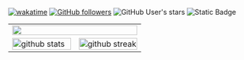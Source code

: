[![wakatime](https://wakatime.com/badge/user/018c478b-7bf8-48c4-a893-0055b2f83fc6.svg?style=for-the-badge&color=%23ffffff)](https://wakatime.com/@018c478b-7bf8-48c4-a893-0055b2f83fc6)
[![GitHub followers](https://img.shields.io/github/followers/pyromagne?style=for-the-badge&logo=github&color=%23d12a59)](https://github.com/Pyromagne)
![GitHub User's stars](https://img.shields.io/github/stars/pyromagne?logo=coveralls&style=for-the-badge&color=%23FFD500)
![Static Badge](https://img.shields.io/badge/Favorite_Language-C%2B%2B-blue?style=for-the-badge&logo=Cplusplus&color=%2300599C)


<table align="center" style="width: 100%;">
  <tr>
    <td style="width: 50%;" colspan="2">
      <a href="https://github.com/Pyromagne">
        <img width="100%" src="https://github-readme-stats.vercel.app/api/wakatime?username=pyromagne\&layout=compact">
      </a>
    </td>
  </tr>
  <tr>
  <td style="width: 50%;">
    <a href="https://github.com/Pyromagne">
        <img width="100%" src="https://github-readme-stats.vercel.app/api?username=pyromagne&amp;theme=tokyonight&amp;show_icons=true&amp;hide_border=true&amp;count_private=true" alt="github stats">
      </a>
  </td>
    <td style="width: 50%;">
      <a href="https://github.com/Pyromagne">
        <img width="100%" src="https://github-readme-streak-stats.herokuapp.com/?user=pyromagne&amp;theme=tokyonight&amp;hide_border=true" alt="github streak">
      </a>
    </td>
  </tr>
</table>



